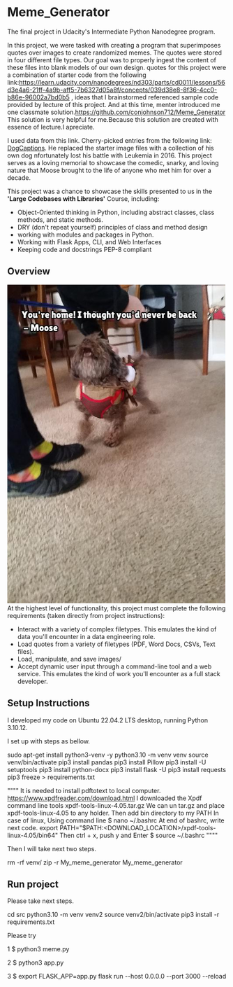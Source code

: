 # Meme_Generator
The final project in Udacity's Intermediate Python Nanodegree program. 

In this project, we were tasked with creating a program that superimposes quotes over images to create randomized memes. The quotes were stored in four different file types. Our goal was to properly ingest the content of these files into blank models of our own design. quotes for this project were a combination of starter code from the following link:https://learn.udacity.com/nanodegrees/nd303/parts/cd0011/lessons/56d3e4a6-21ff-4a9b-aff5-7b6327d05a8f/concepts/039d38e8-8f36-4cc0-b86e-96002a7bd0b5
, ideas that I brainstormed referenced sample code provided by lecture of this project.
And at this time, menter introduced me one classmate solution.https://github.com/conjohnson712/Meme_Generator
This solution is very helpful for me.Because this solution are created with essence of lecture.I apreciate.

I used data from this link.
Cherry-picked entries from the following link: [DogCaptions](https://getchip.com/dog-captions/#Short_Dog_Captions_for_Instagram). He replaced the starter image files with a collection of his own dog nfortunately lost his battle with Leukemia in 2016. This project serves as a loving memorial to showcase the comedic, snarky, and loving nature that Moose brought to the life of anyone who met him for over a decade. 

This project was a chance to showcase the skills presented to us in the **'Large Codebases with Libraries'** Course, including: 

- Object-Oriented thinking in Python, including abstract classes, class methods, and static methods.
- DRY (don't repeat yourself) principles of class and method design
- working with modules and packages in Python.
- Working with Flask Apps, CLI, and Web Interfaces
- Keeping code and docstrings PEP-8 compliant


## Overview
![Example](https://github.com/conjohnson712/Meme_Generator/blob/main/static/70.jpg?raw=true)
At the highest level of functionality, this project must complete the following requirements (taken directly from project instructions): 
- Interact with a variety of complex filetypes. This emulates the kind of data you'll encounter in a data engineering role. 
- Load quotes from a variety of filetypes (PDF, Word Docs, CSVs, Text files). 
- Load, manipulate, and save images/ 
- Accept dynamic user input through a command-line tool and a web service. This emulates the kind of work you'll encounter as a full stack developer.


## Setup Instructions
I developed my code on Ubuntu 22.04.2 LTS desktop, running Python 3.10.12. 

I set up with steps as bellow.

sudo apt-get install python3-venv -y
python3.10 -m venv venv
source venv/bin/activate
pip3 install pandas
pip3 install Pillow
pip3 install -U setuptools
pip3 install python-docx 
pip3 install flask -U
pip3 install requests
pip3 freeze > requirements.txt

""""
It is needed to install pdftotext to local computer.
https://www.xpdfreader.com/download.html
I downloaded the Xpdf command line tools xpdf-tools-linux-4.05.tar.gz
We can un tar.gz and place xpdf-tools-linux-4.05 to any holder.
Then add bin directory to my PATH
In case of linux,
Using command line
$ nano ~/.bashrc
At end of bashrc, write next code.
export PATH="$PATH:<DOWNLOAD_LOCATION>/xpdf-tools-linux-4.05/bin64"
Then ctrl + x, push y and Enter
$ source ~/.bashrc
""""

Then I will take next two steps.

rm -rf venv/
zip -r My_meme_generator My_meme_generator

## Run project

Please take next steps.

cd src
python3.10 -m venv venv2
source venv2/bin/activate
pip3 install -r requirements.txt

Please try

1 $ python3 meme.py

2 $ python3 app.py

3 $ export FLASK_APP=app.py
    flask run --host 0.0.0.0 --port 3000 --reload



